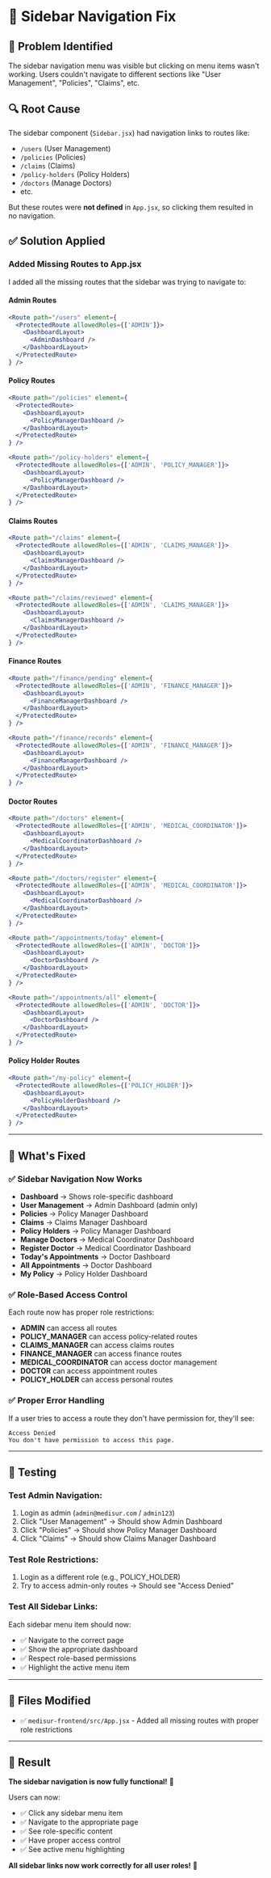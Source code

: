 # 🔧 Sidebar Navigation Fix

## 🐛 Problem Identified
The sidebar navigation menu was visible but clicking on menu items wasn't working. Users couldn't navigate to different sections like "User Management", "Policies", "Claims", etc.

## 🔍 Root Cause
The sidebar component (`Sidebar.jsx`) had navigation links to routes like:
- `/users` (User Management)
- `/policies` (Policies)
- `/claims` (Claims)
- `/policy-holders` (Policy Holders)
- `/doctors` (Manage Doctors)
- etc.

But these routes were **not defined** in `App.jsx`, so clicking them resulted in no navigation.

## ✅ Solution Applied

### Added Missing Routes to App.jsx

I added all the missing routes that the sidebar was trying to navigate to:

#### Admin Routes
```jsx
<Route path="/users" element={
  <ProtectedRoute allowedRoles={['ADMIN']}>
    <DashboardLayout>
      <AdminDashboard />
    </DashboardLayout>
  </ProtectedRoute>
} />
```

#### Policy Routes
```jsx
<Route path="/policies" element={
  <ProtectedRoute>
    <DashboardLayout>
      <PolicyManagerDashboard />
    </DashboardLayout>
  </ProtectedRoute>
} />

<Route path="/policy-holders" element={
  <ProtectedRoute allowedRoles={['ADMIN', 'POLICY_MANAGER']}>
    <DashboardLayout>
      <PolicyManagerDashboard />
    </DashboardLayout>
  </ProtectedRoute>
} />
```

#### Claims Routes
```jsx
<Route path="/claims" element={
  <ProtectedRoute allowedRoles={['ADMIN', 'CLAIMS_MANAGER']}>
    <DashboardLayout>
      <ClaimsManagerDashboard />
    </DashboardLayout>
  </ProtectedRoute>
} />

<Route path="/claims/reviewed" element={
  <ProtectedRoute allowedRoles={['ADMIN', 'CLAIMS_MANAGER']}>
    <DashboardLayout>
      <ClaimsManagerDashboard />
    </DashboardLayout>
  </ProtectedRoute>
} />
```

#### Finance Routes
```jsx
<Route path="/finance/pending" element={
  <ProtectedRoute allowedRoles={['ADMIN', 'FINANCE_MANAGER']}>
    <DashboardLayout>
      <FinanceManagerDashboard />
    </DashboardLayout>
  </ProtectedRoute>
} />

<Route path="/finance/records" element={
  <ProtectedRoute allowedRoles={['ADMIN', 'FINANCE_MANAGER']}>
    <DashboardLayout>
      <FinanceManagerDashboard />
    </DashboardLayout>
  </ProtectedRoute>
} />
```

#### Doctor Routes
```jsx
<Route path="/doctors" element={
  <ProtectedRoute allowedRoles={['ADMIN', 'MEDICAL_COORDINATOR']}>
    <DashboardLayout>
      <MedicalCoordinatorDashboard />
    </DashboardLayout>
  </ProtectedRoute>
} />

<Route path="/doctors/register" element={
  <ProtectedRoute allowedRoles={['ADMIN', 'MEDICAL_COORDINATOR']}>
    <DashboardLayout>
      <MedicalCoordinatorDashboard />
    </DashboardLayout>
  </ProtectedRoute>
} />

<Route path="/appointments/today" element={
  <ProtectedRoute allowedRoles={['ADMIN', 'DOCTOR']}>
    <DashboardLayout>
      <DoctorDashboard />
    </DashboardLayout>
  </ProtectedRoute>
} />

<Route path="/appointments/all" element={
  <ProtectedRoute allowedRoles={['ADMIN', 'DOCTOR']}>
    <DashboardLayout>
      <DoctorDashboard />
    </DashboardLayout>
  </ProtectedRoute>
} />
```

#### Policy Holder Routes
```jsx
<Route path="/my-policy" element={
  <ProtectedRoute allowedRoles={['POLICY_HOLDER']}>
    <DashboardLayout>
      <PolicyHolderDashboard />
    </DashboardLayout>
  </ProtectedRoute>
} />
```

---

## 🎯 What's Fixed

### ✅ Sidebar Navigation Now Works
- **Dashboard** → Shows role-specific dashboard
- **User Management** → Admin Dashboard (admin only)
- **Policies** → Policy Manager Dashboard
- **Claims** → Claims Manager Dashboard
- **Policy Holders** → Policy Manager Dashboard
- **Manage Doctors** → Medical Coordinator Dashboard
- **Register Doctor** → Medical Coordinator Dashboard
- **Today's Appointments** → Doctor Dashboard
- **All Appointments** → Doctor Dashboard
- **My Policy** → Policy Holder Dashboard

### ✅ Role-Based Access Control
Each route now has proper role restrictions:
- **ADMIN** can access all routes
- **POLICY_MANAGER** can access policy-related routes
- **CLAIMS_MANAGER** can access claims routes
- **FINANCE_MANAGER** can access finance routes
- **MEDICAL_COORDINATOR** can access doctor management
- **DOCTOR** can access appointment routes
- **POLICY_HOLDER** can access personal routes

### ✅ Proper Error Handling
If a user tries to access a route they don't have permission for, they'll see:
```
Access Denied
You don't have permission to access this page.
```

---

## 🧪 Testing

### Test Admin Navigation:
1. Login as admin (`admin@medisur.com` / `admin123`)
2. Click "User Management" → Should show Admin Dashboard
3. Click "Policies" → Should show Policy Manager Dashboard
4. Click "Claims" → Should show Claims Manager Dashboard

### Test Role Restrictions:
1. Login as a different role (e.g., POLICY_HOLDER)
2. Try to access admin-only routes → Should see "Access Denied"

### Test All Sidebar Links:
Each sidebar menu item should now:
- ✅ Navigate to the correct page
- ✅ Show the appropriate dashboard
- ✅ Respect role-based permissions
- ✅ Highlight the active menu item

---

## 📁 Files Modified

- ✅ `medisur-frontend/src/App.jsx` - Added all missing routes with proper role restrictions

---

## 🎉 Result

**The sidebar navigation is now fully functional!** 🎊

Users can now:
- ✅ Click any sidebar menu item
- ✅ Navigate to the appropriate page
- ✅ See role-specific content
- ✅ Have proper access control
- ✅ See active menu highlighting

**All sidebar links now work correctly for all user roles!** 🚀
